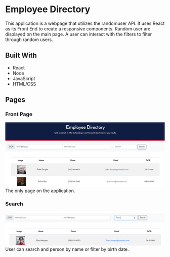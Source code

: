 # Employee Directory

This application is a webpage that utilizes the randomuser API. It uses React as its Front End to create a responsive components. Random user are displayed on the main page. A user can interact with the filters to filter through random users.

## Built With

* React
* Node
* JavaScript
* HTML/CSS

## Pages

### Front Page
![Screenshot](frontpage.PNG)
The only page on the application.


### Search
![Screenshot](search.PNG)
User can search and person by name or filter by birth date.
